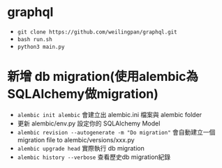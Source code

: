 # graphql

- `git clone https://github.com/weilingpan/graphql.git`
- `bash run.sh`
- `python3 main.py`


# 新增 db migration(使用alembic為SQLAlchemy做migration)
- `alembic init alembic` 會建立出 alembic.ini 檔案與 alembic folder
- 更新 alembic/env.py 設定你的 SQLAlchemy Model
- `alembic revision --autogenerate -m "Do migration"` 會自動建立一個 migration file to alembic/versions/xxx.py
- `alembic upgrade head` 實際執行 db migration
- `alembic history --verbose` 查看歷史db migration紀錄